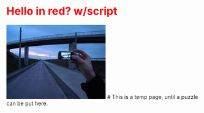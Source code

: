 <style>
h1
{
	color:red;
}
</style>
<h1> Hello in red? w/script </h1>

<img src="image.jpg"/>
<script>
alert("hello");
</script>
# This is a temp page, until a puzzle can be put here.
